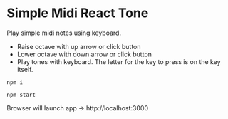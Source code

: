 # Simple Midi React Tone

Play simple midi notes using keyboard.

- Raise octave with up arrow or click button
- Lower octave with down arrow or click button
- Play tones with keyboard. The letter for the key to press is on the key itself.

```
npm i
```

```
npm start
```

Browser will launch app -> http://localhost:3000
